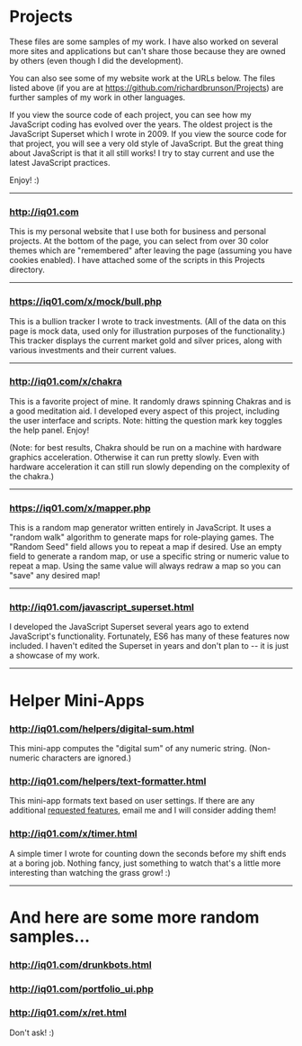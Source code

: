 # Projects
These files are some samples of my work.
I have also worked on several more sites and applications but can't share those because they are owned by others (even though I did the development).

You can also see some of my website work at the URLs below.
The files listed above (if you are at https://github.com/richardbrunson/Projects) are further samples of my work in other languages.

If you view the source code of each project, you can see how my JavaScript coding has evolved over the years.
The oldest project is the JavaScript Superset which I wrote in 2009.
If you view the source code for that project, you will see a very old style of JavaScript.
But the great thing about JavaScript is that it all still works!
I try to stay current and use the latest JavaScript practices. 

Enjoy! :) 

---

### http://iq01.com

This is my personal website that I use both for business and personal projects.
At the bottom of the page, you can select from over 30 color themes which are "remembered" after leaving the page (assuming you have cookies enabled).
I have attached some of the scripts in this Projects directory.

---

### https://iq01.com/x/mock/bull.php

This is a bullion tracker I wrote to track investments.
(All of the data on this page is mock data, used only for illustration purposes of the functionality.)
This tracker displays the current market gold and silver prices, along with various investments and their current values.

---

### http://iq01.com/x/chakra

This is a favorite project of mine.
It randomly draws spinning Chakras and is a good meditation aid.
I developed every aspect of this project, including the user interface and scripts.
Note: hitting the question mark key toggles the help panel.
Enjoy!

(Note: for best results, Chakra should be run on a machine with hardware graphics acceleration.
Otherwise it can run pretty slowly.
Even with hardware acceleration it can still run slowly depending on the complexity of the chakra.)

---

### https://iq01.com/x/mapper.php

This is a random map generator written entirely in JavaScript.
It uses a "random walk" algorithm to generate maps for role-playing games.
The "Random Seed" field allows you to repeat a map if desired.
Use an empty field to generate a random map, or use a specific string or numeric value to repeat a map.
Using the same value will always redraw a map so you can "save" any desired map!

---

### http://iq01.com/javascript_superset.html

I developed the JavaScript Superset several years ago to extend JavaScript's functionality.
Fortunately, ES6 has many of these features now included.
I haven't edited the Superset in years and don't plan to -- it is just a showcase of my work.

---

# Helper Mini-Apps

### http://iq01.com/helpers/digital-sum.html

This mini-app computes the "digital sum" of any numeric string.
(Non-numeric characters are ignored.)

### http://iq01.com/helpers/text-formatter.html

This mini-app formats text based on user settings.
If there are any additional [requested features](mailto:helper-request@iq01.com), email me and I will consider adding them!

### http://iq01.com/x/timer.html

A simple timer I wrote for counting down the seconds before my shift ends at a boring job.
Nothing fancy, just something to watch that's a little more interesting than watching the grass grow! :) 

---

# And here are some more random samples...

### http://iq01.com/drunkbots.html

### http://iq01.com/portfolio_ui.php

### http://iq01.com/x/ret.html

Don't ask! :) 

